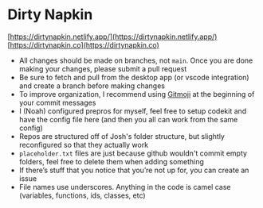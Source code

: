# Dirty Napkin
[https://dirtynapkin.netlify.app/](https://dirtynapkin.netlify.app/)
[https://dirtynapkin.co](https://dirtynapkin.co)
- All changes should be made on branches, not `main`. Once you are done making your changes, please submit a pull request
- Be sure to fetch and pull from the desktop app (or vscode integration) and create a branch before making changes
- To improve organization, I recommend using [Gitmoji](https://gitmoji.dev/) at the beginning of your commit messages
- I (Noah) configured prepros for myself, feel free to setup codekit and have the config file here (and then you all can work from the same config)
- Repos are structured off of Josh's folder structure, but slightly reconfigured so that they actually work
- `placeholder.txt` files are just because github wouldn't commit empty folders, feel free to delete them when adding something
- If there’s stuff that you notice that you’re not up for, you can create an issue
- File names use underscores. Anything in the code is camel case (variables, functions, ids, classes, etc)
